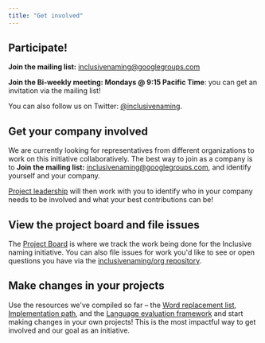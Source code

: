 ```yaml
---
title: "Get involved"
---
```


## Participate!

**Join the mailing list:** [inclusivenaming@googlegroups.com](https://groups.google.com/g/inclusivenaming)

**Join the Bi-weekly meeting: Mondays @ 9:15 Pacific Time**: you can get an invitation via the mailing list!

You can also follow us on Twitter: [@inclusivenaming](https://twitter.com/inclusivenaming).

## Get your company involved 

We are currently looking for representatives from different organizations to work on this initiative collaboratively. The best way to join as a company is to **Join the mailing list:** [inclusivenaming@googlegroups.com](https://groups.google.com/g/inclusivenaming), and identify yourself and your company. 

[Project leadership](/leadership) will then work with you to identify who in your company needs to be involved and what your best contributions can be!

## View the project board and file issues

The [Project Board](https://github.com/orgs/inclusivenaming/projects/1) is where we track the work being done for the Inclusive naming initiative. You can also file issues for work you'd like to see or open questions you have via the [inclusivenaming/org repository](https://github.com/inclusivenaming/org/issues).

## Make changes in your projects

Use the resources we've compiled so far – the [Word replacement list](/language/word-list), [Implementation path](/language/implementation-path), and the [Language evaluation framework](/language/evaluation-framework) and start making changes in your own projects! This is the most impactful way to get involved and our goal as an initiative.
